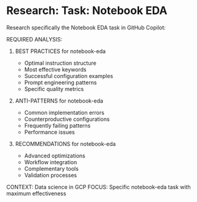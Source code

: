 # Research: Task: Notebook EDA

Research specifically the Notebook EDA task in GitHub Copilot:

REQUIRED ANALYSIS:
1. BEST PRACTICES for notebook-eda
   - Optimal instruction structure
   - Most effective keywords
   - Successful configuration examples
   - Prompt engineering patterns
   - Specific quality metrics

2. ANTI-PATTERNS for notebook-eda
   - Common implementation errors
   - Counterproductive configurations
   - Frequently failing patterns
   - Performance issues

3. RECOMMENDATIONS for notebook-eda
   - Advanced optimizations
   - Workflow integration
   - Complementary tools
   - Validation processes

CONTEXT: Data science in GCP
FOCUS: Specific notebook-eda task with maximum effectiveness
            